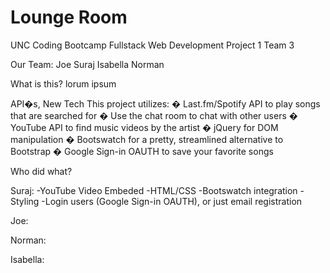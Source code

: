 # Lounge Room 

UNC Coding Bootcamp
Fullstack Web Development
Project 1
Team 3

Our Team:
Joe
Suraj
Isabella
Norman


What is this?
lorum ipsum

API�s, New Tech
This project utilizes:
�	Last.fm/Spotify API to play songs that are searched for
�	Use the chat room to chat with other users
�	YouTube API to find music videos by the artist
�	jQuery for DOM manipulation
�	Bootswatch for a pretty, streamlined alternative to Bootstrap
�	Google Sign-in OAUTH to save your favorite songs

Who did what?

Suraj:
-YouTube Video Embeded
-HTML/CSS
-Bootswatch integration
-Styling
-Login users (Google Sign-in OAUTH), or just email registration

Joe:

Norman:

Isabella:
